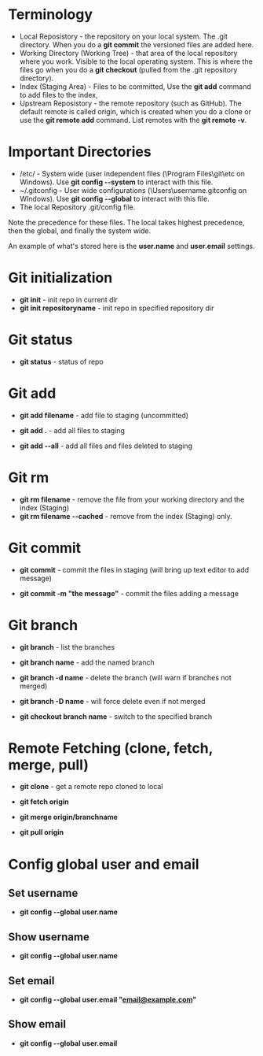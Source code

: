 # Terminology

* Local Reposistory - the repository on your local system. The .git directory.  When you do a **git commit** the versioned files are added here.
* Working Directory (Working Tree) - that area of the local repository where you work.  Visible to the local operating system.  This is where the files go when you do a **git checkout** (pulled from the .git repository directory).
* Index (Staging Area) - Files to be committed,  Use the **git add** command to add files to the index,
* Upstream Reposistory - the remote repository (such as GitHub).  The default remote is called origin, which is created when you do a clone or use the **git remote add** command.  List remotes with the **git remote -v**.

# Important Directories

* /etc/ - System wide (user independent files (\Program Files\git\etc on Windows). Use **git config --system** to interact with this file.
* ~/.gitconfig - User wide configurations (\Users\username\.gitconfig on WIndows).  Use **git config --global** to interact with this file.
* The local Repository .git/config file.

Note the precedence for these files.  The local takes highest precedence, then the global, and finally the system wide.

An example of what's stored here is the **user.name** and **user.email** settings.

# Git initialization

* **git init** - init repo in current dir
* **git init repositoryname** - init repo in specified repository dir

# Git status

* **git status** - status of repo

# Git add

* **git add filename** - add file to staging (uncommitted)

* **git add .** - add all files to staging

* **git add --all** - add all files and files deleted to staging

# Git rm

* **git rm filename** - remove the file from your working directory and the index (Staging)
* **git rm filename --cached** - remove from the index (Staging) only.

# Git commit

* **git commit** - commit the files in staging (will bring up text editor to add message)

* **git commit -m "the message"** - commit the files adding a message

# Git branch

* **git branch** - list the branches

* **git branch name** - add the named branch

* **git branch -d name** - delete the branch (will warn if branches not merged)

* **git branch -D name** - will force delete even if not merged

* **git checkout branch name** - switch to the specified branch

# Remote Fetching (clone, fetch, merge, pull)

* **git clone** - get a remote repo cloned to local

* **git fetch origin**

* **git merge origin/branchname**

* **git pull origin**

# Config global user and email

## Set username

* **git config --global user.name**

## Show username

* **git config --global user.name**

## Set email

* **git config --global user.email "email@example.com"**

## Show email

* **git config --global user.email**